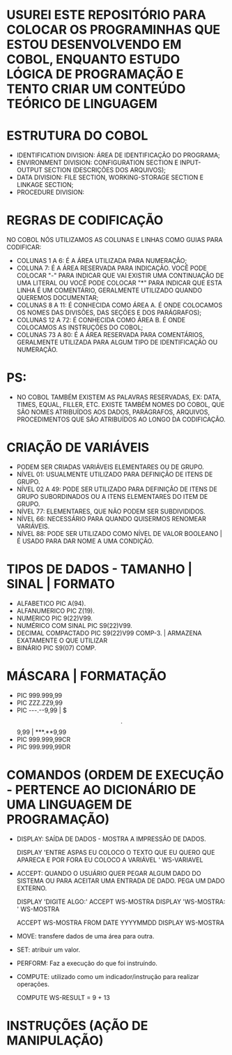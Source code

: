 # USUREI ESTE REPOSITÓRIO PARA COLOCAR OS PROGRAMINHAS QUE ESTOU DESENVOLVENDO EM COBOL, ENQUANTO ESTUDO LÓGICA DE PROGRAMAÇÃO E TENTO CRIAR UM CONTEÚDO TEÓRICO DE LINGUAGEM #

# ESTRUTURA DO COBOL #

- IDENTIFICATION DIVISION: ÁREA DE IDENTIFICAÇÃO DO PROGRAMA;
- ENVIRONMENT DIVISION: CONFIGURATION SECTION E INPUT-OUTPUT SECTION (DESCRIÇÕES DOS ARQUIVOS);
- DATA DIVISION: FILE SECTION, WORKING-STORAGE SECTION E LINKAGE SECTION;
- PROCEDURE DIVISION: 

# REGRAS DE CODIFICAÇÃO #
NO COBOL NÓS UTILIZAMOS AS COLUNAS E LINHAS COMO GUIAS PARA CODIFICAR:

- COLUNAS 1 A 6: É A ÁREA UTILIZADA PARA NUMERAÇÃO; 
- COLUNA 7: É A ÁREA RESERVADA PARA INDICAÇÃO. VOCÊ PODE COLOCAR "-" PARA INDICAR QUE VAI EXISTIR UMA CONTINUAÇÃO DE UMA LITERAL OU VOCÊ PODE COLOCAR "*" PARA INDICAR QUE ESTA LINHA É UM COMENTÁRIO, GERALMENTE UTILIZADO QUANDO QUEREMOS DOCUMENTAR;
- COLUNAS 8 A 11: É CONHECIDA COMO ÁREA A. É ONDE COLOCAMOS OS NOMES DAS DIVISÕES, DAS SEÇÕES E DOS PARÁGRAFOS);
- COLUNAS 12 A 72: É CONHECIDA COMO ÁREA B. É ONDE COLOCAMOS AS INSTRUÇÕES DO COBOL;
- COLUNAS 73 A 80: É A ÁREA RESERVADA PARA COMENTÁRIOS, GERALMENTE UTILIZADA PARA ALGUM TIPO DE IDENTIFICAÇÃO OU NUMERAÇÃO.

# PS: #

- NO COBOL TAMBÉM EXISTEM AS PALAVRAS RESERVADAS, EX: DATA, TIMES, EQUAL, FILLER, ETC. EXISTE TAMBÉM NOMES DO COBOL, QUE SÃO NOMES ATRIBUÍDOS AOS DADOS, PARÁGRAFOS, ARQUIVOS, PROCEDIMENTOS QUE SÃO ATRIBUÍDOS AO LONGO DA CODIFICAÇÃO. 

# CRIAÇÃO DE VARIÁVEIS #

- PODEM SER CRIADAS VARIÁVEIS ELEMENTARES OU DE GRUPO.
- NÍVEL 01: USUALMENTE UTILIZADO PARA DEFINIÇÃO DE ITENS DE GRUPO.
- NÍVEL 02 A 49: PODE SER UTILIZADO PARA DEFINIÇÃO DE ITENS DE GRUPO SUBORDINADOS OU A ITENS ELEMENTARES DO ITEM DE GRUPO.
- NÍVEL 77: ELEMENTARES, QUE NÃO PODEM SER SUBDIVIDIDOS.
- NÍVEL 66: NECESSÁRIO PARA QUANDO QUISERMOS RENOMEAR VARIÁVEIS.
- NÍVEL 88: PODE SER UTILIZADO COMO NÍVEL DE VALOR BOOLEANO | É USADO PARA DAR NOME A UMA CONDIÇÃO.

# TIPOS DE DADOS - TAMANHO | SINAL | FORMATO #

- ALFABETICO             PIC A(94). 
- ALFANUMERICO           PIC Z(19).
- NUMERICO               PIC 9(22)V99.
- NUMÉRICO COM SINAL     PIC S9(22)V99.
- DECIMAL COMPACTADO     PIC S9(22)V99 COMP-3. | ARMAZENA EXATAMENTE O QUE UTILIZAR
- BINÁRIO                PIC S9(07)    COMP.

# MÁSCARA | FORMATAÇÃO #

- PIC 999.999,99
- PIC ZZZ.ZZ9,99
- PIC ---.--9,99 | $$$.$$9,99 | ***.**9,99
- PIC 999.999,99CR
- PIC 999.999,99DR

# COMANDOS (ORDEM DE EXECUÇÃO - PERTENCE AO DICIONÁRIO DE UMA LINGUAGEM DE PROGRAMAÇÃO) #

- DISPLAY: SAÍDA DE DADOS - MOSTRA A IMPRESSÃO DE DADOS.

    DISPLAY 'ENTRE ASPAS EU COLOCO O TEXTO QUE EU QUERO QUE APARECA E POR FORA EU COLOCO A VARIÁVEL ' WS-VARIAVEL

- ACCEPT: QUANDO O USUÁRIO QUER PEGAR ALGUM DADO DO SISTEMA OU PARA ACEITAR UMA ENTRADA DE DADO. PEGA UM DADO EXTERNO. 

   DISPLAY 'DIGITE ALGO:'
     ACCEPT WS-MOSTRA
   DISPLAY 'WS-MOSTRA: ' WS-MOSTRA
              
   ACCEPT WS-MOSTRA FROM DATE YYYYMMDD
     DISPLAY WS-MOSTRA
     
- MOVE: transfere dados de uma área para outra.

- SET: atribuir um valor.

- PERFORM: Faz a execução do que foi instruíndo. 

- COMPUTE: utilizado como um indicador/instrução para realizar operações.
  
  COMPUTE WS-RESULT = 9 + 13
  
  




# INSTRUÇÕES (AÇÃO DE MANIPULAÇÃO) # 











